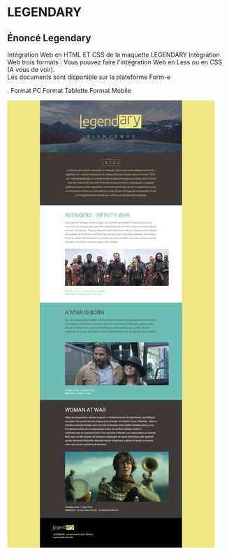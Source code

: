# LEGENDARY

## Énoncé Legendary

Intégration Web en HTML ET CSS de la maquette LEGENDARY Intégration Web trois formats :
Vous pouvez faire l'intégration Web en Less ou en CSS (A vous de voir).  
Les documents sont disponible sur la plateforme Form-e

. Format PC
Format Tablette
Format Mobile 

![ULTIME](profile/img/Legendary.jpg)&nbsp;&nbsp;
